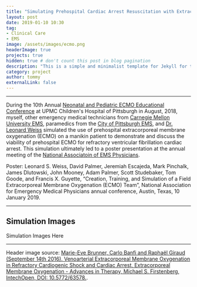 ```yaml
---
title: "Simulating Prehospital Cardiac Arrest Resuscitation with Extracorporeal Membrane Oxygenation (ECMO)"
layout: post
date: 2019-01-10 10:30
tag:
- Clinical Care
- EMS
image: /assets/images/ecmo.png
headerImage: true
projects: true
hidden: true # don't count this post in blog pagination
description: "This is a simple and minimalist template for Jekyll for those who likes to eat noodles."
category: project
author: tommy
externalLink: false
---
```


---

During the 10th Annual <a href="http://www.chp.edu/health-care-professionals/cme/other-cme/neonatal-pediatric-ecls-educational-conference">Neonatal and Pediatric ECMO Educational Conference</a> at UPMC Children's Hospital of Pittsburgh in August, 2018, myself, other emergency medical technicians from <a href="https://www.cmuems.org/">Carnegie Mellon University EMS</a>, paramedics from the <a href="http://pittsburghpa.gov/ems/">City of Pittsburgh EMS</a>, and <a href="https://www.emergencymedicine.pitt.edu/people/leonard-weiss">Dr. Leonard Weiss</a> simulated the use of prehospital extracorporeal membrane oxygenation (ECMO) on a manikin patient to demonstrate and discuss the viability of prehospital ECMO for refractory ventricular fibrillation cardiac arrest. This simulation ultimately led to a poster presentation at the annual meeting of the <a href="https://naemsp.org/">National Associatoin of EMS Physicians</a>. 

Poster: Leonard S. Weiss, David Palmer, Jeremiah Escajeda, Mark Pinchalk, James Dlutowski, John Mooney, Adam Palmer, Scott Studebaker, Tom Goode, and Francis X. Guyette, “Creation, Training, and Simulation of a Field Extracorporeal Membrane Oxygenation (ECMO) Team”, National Association for Emergency Medical Physicians annual conference, Austin, Texas, 10 January 2019.

---

## Simulation Images

Simulation Images Here

---

Header image source: <a href="https://www.intechopen.com/books/extracorporeal-membrane-oxygenation-advances-in-therapy/venoarterial-extracorporeal-membrane-oxygenation-in-refractory-cardiogenic-shock-and-cardiac-arrest">Marie-Eve Brunner, Carlo Banfi and Raphaël Giraud (September 14th 2016). Venoarterial Extracorporeal Membrane Oxygenation in Refractory Cardiogenic Shock and Cardiac Arrest, Extracorporeal Membrane Oxygenation - Advances in Therapy, Michael S. Firstenberg, IntechOpen, DOI: 10.5772/63578.</a>.
